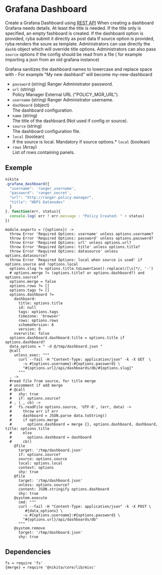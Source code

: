 
# Grafana Dashboard

Create a Grafana Dashboard using [REST API](http://docs.grafana.org/http_api/dashboard/)
When creating a dashboard Grafana needs details. At least the title is needed.
If the title only is specified, an empty fashboard is created.
If the dashboard option is provided, ryba submit it directly as post data
If source option is provided, ryba renders the soure  as template.
Administrators can use directly the `dashb` object which will override title options.
Administrators can also pass `source` options if the config should be read from a file
( for example importing a json from an old grafana instance)

Grafana sanitizes the dashboard names to lowercase and replace space with -
For example "My new dashbard" will become my-new-dashboard

* `password` (string)
  Ranger Administrator password.
* `url` (string)   
  Policy Manager External URL ("POLICY\_MGR\_URL").
* `username` (string)
  Ranger Administrator username.
* `dashboard` (object)   
  The dashboard configuration.
* `name` (string)   
  The title of the dashboard.(Not used if config or source).
* `source` (string)   
  The dashboard configuration file.
* `local` (boolean)   
  If the source is local. Mandatory if source options.* `local` (boolean)   
* `rows` (Array)   
  List of rows containing panels.
    
  
## Exemple

```js
nikita
.grafana_dashboard({
  "username": 'ranger_username',
  "password": 'ranger_secret',
  "url": "http://ranger.policy.manager",
  "title": "HDFS Datanodes"
  }
}, function(err, status){
  console.log( err ? err.message : "Policy Created: " + status)
})
```

    module.exports = ({options}) ->
      throw Error 'Required Options: username' unless options.username?
      throw Error 'Required Options: password' unless options.password?
      throw Error 'Required Options: url' unless options.url?
      throw Error 'Required Options: title' unless options.title?
      throw Error 'Required Options: datasource' unless options.datasource?
      throw Error 'Required Options: local when source is used' if options.source and !options.local
      options.slug ?= options.title.toLowerCase().replace(/[\s]*/, '-')
      # options.merge ?= (options.title? or options.dashboard?) and options.source?
      options.merge = false
      options.rows ?= []
      options.tags ?= []
      options.dashboard ?=
        dashboard:
          title: options.title
          id: null
          tags: options.tags
          timezone: 'browser'
          rows: options.rows
          schemaVersion: 6
          version: 0
        overwrite: false
      options.dashboard.dashboard.title = options.title if options.dashboard?
      data_options = " -d @/tmp/dashboard.json "
      @call
        unless_exec: """
          curl --fail -H "Content-Type: application/json" -k -X GET  \
            -u #{options.username}:#{options.password} \
            "#{options.url}/api/dashboards/db/#{options.slug}"
          """
      , ->
      #read file from source, for title merge
      # uncomment if add merge 
      # @call
      #   shy: true
      #   if: options.source?
      # , (_, cb) ->
      #   fs.readFile options.source, 'UTF-8', (err, data) ->
      #     throw err if err
      #     dashboard = JSON.parse data.toString()
      #     if options.merge
      #       options.dashboard = merge {}, options.dashboard, dashboard, title: options.title
      #     else
      #       options.dashboard = dashboard
      #     cb()
        @file
          target: '/tmp/dashboard.json'
          if: options.source?
          source: options.source
          local: options.local
          context: options
          shy: true
        @file
          target: '/tmp/dashboard.json'
          unless: options.source?
          content: JSON.stringify options.dashboard
          shy: true
        @system.execute
          cmd: """
          curl --fail -H "Content-Type: application/json" -k -X POST \
             #{data_options} \
            -u #{options.username}:#{options.password} \
            "#{options.url}/api/dashboards/db"
          """
        @system.remove
          target: '/tmp/dashboard.json'
          shy: true
        



## Dependencies

    fs = require 'fs'
    {merge} = require '@nikita/core/lib/misc'
